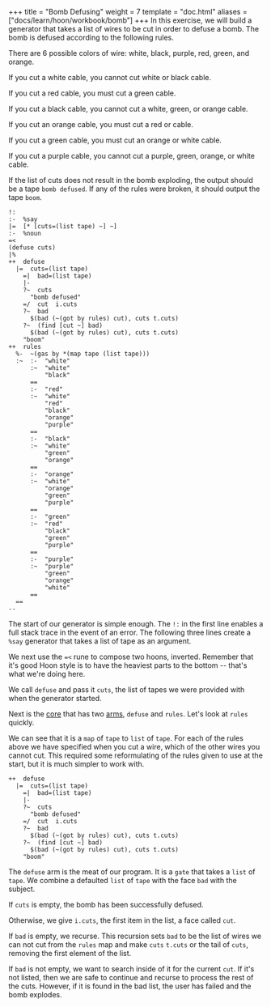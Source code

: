 +++
title = "Bomb Defusing"
weight = 7
template = "doc.html"
aliases = ["docs/learn/hoon/workbook/bomb"]
+++
In this exercise, we will build a generator that takes a list of wires to be cut
in order to defuse a bomb. The bomb is defused according to the following rules.

There are 6 possible colors of wire: white, black, purple, red, green, and
orange.

If you cut a white cable, you cannot cut white or black cable.

If you cut a red cable, you must cut a green cable.

If you cut a black cable, you cannot cut a white, green, or orange cable.

If you cut an orange cable, you must cut a red or cable.

If you cut a green cable, you must cut an orange or white cable.

If you cut a purple cable, you cannot cut a purple, green, orange, or white
cable.

If the list of cuts does not result in the bomb exploding, the output should be
a tape `bomb defused`. If any of the rules were broken, it should output the
tape `boom`.


```hoon
!:
:-  %say
|=  [* [cuts=(list tape) ~] ~]
:-  %noun
=<
(defuse cuts)
|%
++  defuse
  |=  cuts=(list tape)
    =|  bad=(list tape)
    |-
    ?~  cuts
      "bomb defused"
    =/  cut  i.cuts
    ?~  bad
      $(bad (~(got by rules) cut), cuts t.cuts)
    ?~  (find [cut ~] bad)
      $(bad (~(got by rules) cut), cuts t.cuts)
    "boom"
++  rules
  %-  ~(gas by *(map tape (list tape)))
  :~  :-  "white"
      :~  "white"
          "black"
      ==
      :-  "red"
      :~  "white"
          "red"
          "black"
          "orange"
          "purple"
      ==
      :-  "black"
      :~  "white"
          "green"
          "orange"
      ==
      :-  "orange"
      :~  "white"
          "orange"
          "green"
          "purple"
      ==
      :-  "green"
      :~  "red"
          "black"
          "green"
          "purple"
      ==
      :-  "purple"
      :~  "purple"
          "green"
          "orange"
          "white"
      ==
  ==
--
```

The start of our generator is simple enough. The `!:` in the first line enables
a full stack trace in the event of an error. The following three lines create a
`%say` generator that takes a list of tape as an argument.

We next use the `=<` rune to compose two hoons, inverted. Remember that it's
good Hoon style is to have the heaviest parts to the bottom -- that's what we're
doing here.

We call `defuse` and pass it `cuts`, the list of tapes we were provided with
when the generator started.

Next is the [core](/docs/glossary/core/) that has two [arms](/docs/glossary/arm/), `defuse` and `rules`. Let's look at `rules`
quickly.

We can see that it is a `map` of `tape` to `list` of `tape`. For each of the
rules above we have specified when you cut a wire, which of the other wires you
cannot cut. This required some reformulating of the rules given to use at the
start, but it is much simpler to work with.

```hoon
++  defuse
  |=  cuts=(list tape)
    =|  bad=(list tape)
    |-
    ?~  cuts
      "bomb defused"
    =/  cut  i.cuts
    ?~  bad
      $(bad (~(got by rules) cut), cuts t.cuts)
    ?~  (find [cut ~] bad)
      $(bad (~(got by rules) cut), cuts t.cuts)
    "boom"
```

The `defuse` arm is the meat of our program. It is a `gate` that takes a `list`
of `tape`. We combine a defaulted `list` of `tape` with the face `bad` with the
subject.

If `cuts` is empty, the bomb has been successfully defused.

Otherwise, we give `i.cuts`, the first item in the list, a face called `cut`.

If `bad` is empty, we recurse. This recursion sets `bad` to be the list of
wires we can not cut from the `rules` map and make `cuts` `t.cuts` or the tail
of `cuts`, removing the first element of the list.

If `bad` is not empty, we want to search inside of it for the current `cut`. If
it's not listed, then we are safe to continue and recurse to process the rest of
the cuts. However, if it is found in the bad list, the user has failed and the
bomb explodes.
